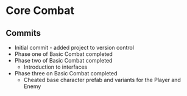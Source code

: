 # Core Combat

## Commits
* Initial commit - added project to version control
* Phase one of Basic Combat completed
* Phase two of Basic Combat completed
    * Introduction to interfaces
* Phase three on Basic Combat completed
    * Cheated base character prefab and variants for the Player and Enemy

